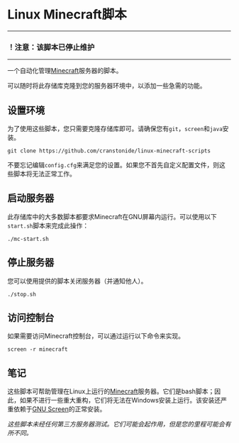 # Linux Minecraft脚本

------

### ！注意：该脚本已停止维护

------

一个自动化管理[Minecraft](http://www.minecraft.net/)服务器的脚本。

可以随时将此存储库克隆到您的服务器环境中，以添加一些急需的功能。

## 设置环境

为了使用这些脚本，您只需要克隆存储库即可。请确保您有`git`，`screen`和`java`安装。

```
git clone https://github.com/cranstonide/linux-minecraft-scripts
```

不要忘记编辑`config.cfg`来满足您的设置。如果您不首先自定义配置文件，则这些脚本将无法正常工作。

## 启动服务器

此存储库中的大多数脚本都要求Minecraft在GNU屏幕内运行。可以使用以下`start.sh`脚本来完成此操作：

```
./mc-start.sh
```

## 停止服务器

您可以使用提供的脚本关闭服务器（并通知他人）。

```
./stop.sh
```

## 访问控制台

如果需要访问Minecraft控制台，可以通过运行以下命令来实现。

```
screen -r minecraft
```

## 笔记

这些脚本可帮助管理在Linux上运行的[Minecraft](http://www.minecraft.net/)服务器。它们是bash脚本；因此，如果不进行一些重大重构，它们将无法在Windows安装上运行。该安装还严重依赖于[GNU Screen](http://www.gnu.org/software/screen/)的正常安装。

*这些脚本未经任何第三方服务器测试。它们可能会起作用，但是您的里程可能会有所不同。*